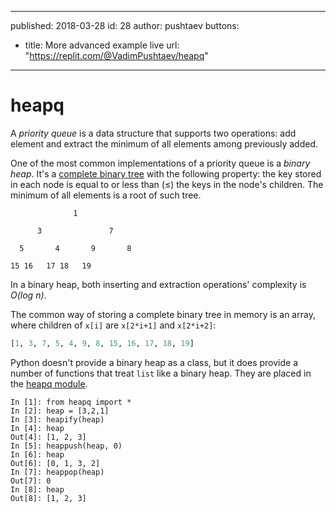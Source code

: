 
---
published: 2018-03-28
id: 28
author: pushtaev
buttons:
- title: More advanced example live
  url: "https://replit.com/@VadimPushtaev/heapq"
---

# heapq
A _priority queue_ is a data structure that supports two operations:
add element and extract the minimum of all elements among previously added. 

One of the most common implementations of a priority queue is a _binary heap_.
It's a [complete binary tree](https://en.wikipedia.org/wiki/Binary_tree#Types_of_binary_trees) with the following property:
the key stored in each node is equal to or less than (≤) the keys in the node's children.
The minimum of all elements is a root of such tree.

```
              1

      3               7

  5       4       9       8

15 16   17 18   19
```


In a binary heap, both inserting and extraction operations' complexity is _O(log n)_.

The common way of storing a complete binary tree in memory is an array, where children of `x[i]` are `x[2*i+1]` and `x[2*i+2]`:

```python
[1, 3, 7, 5, 4, 9, 8, 15, 16, 17, 18, 19]
```


Python doesn't provide a binary heap as a class,
but it does provide a number of functions that treat `list` like a binary heap.
They are placed in the [heapq module](https://docs.python.org/3.0/library/heapq.html).

```ipython
In [1]: from heapq import *
In [2]: heap = [3,2,1]
In [3]: heapify(heap)
In [4]: heap
Out[4]: [1, 2, 3]
In [5]: heappush(heap, 0)
In [6]: heap
Out[6]: [0, 1, 3, 2]
In [7]: heappop(heap)
Out[7]: 0
In [8]: heap
Out[8]: [1, 2, 3]
```
